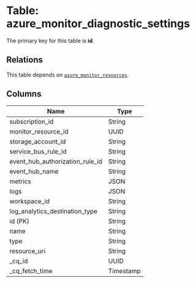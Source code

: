 # Table: azure_monitor_diagnostic_settings


The primary key for this table is **id**.

## Relations
This table depends on [`azure_monitor_resources`](azure_monitor_resources.md).

## Columns
| Name          | Type          |
| ------------- | ------------- |
|subscription_id|String|
|monitor_resource_id|UUID|
|storage_account_id|String|
|service_bus_rule_id|String|
|event_hub_authorization_rule_id|String|
|event_hub_name|String|
|metrics|JSON|
|logs|JSON|
|workspace_id|String|
|log_analytics_destination_type|String|
|id (PK)|String|
|name|String|
|type|String|
|resource_uri|String|
|_cq_id|UUID|
|_cq_fetch_time|Timestamp|